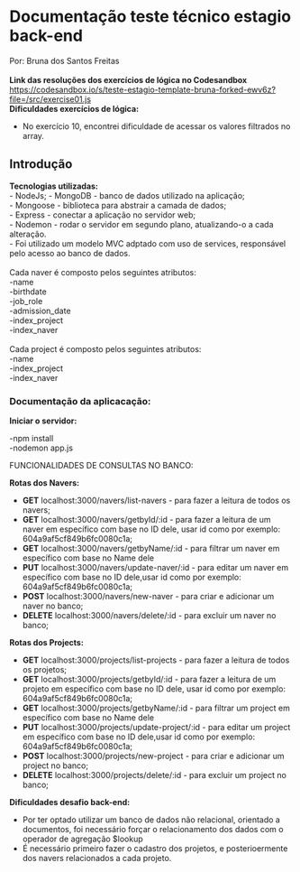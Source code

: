 
<h1>Documentação teste técnico estagio back-end </h1>

Por: Bruna dos Santos Freitas<br>
<br>
<strong>Link das resoluções dos exercícios de lógica no Codesandbox</strong><br>
<href>https://codesandbox.io/s/teste-estagio-template-bruna-forked-ewv6z?file=/src/exercise01.js</href><br>
<strong>Dificuldades exercícios de lógica:</strong><br>
- No exercício 10, encontrei dificuldade de acessar os valores filtrados no array.<br>

<h2>Introdução</strong></h2>
<strong>Tecnologias utilizadas: </strong><br>
- NodeJs;
- MongoDB - banco de dados utilizado na aplicação;<br>
- Mongoose - biblioteca para abstrair a camada de dados;<br>
- Express - conectar a aplicação no servidor web;<br>
- Nodemon - rodar o servidor em segundo plano, atualizando-o a cada alteração.<br>
- Foi utilizado um modelo MVC adptado com uso de services, responsável pelo acesso ao banco de dados.<br>
<br>
Cada naver é composto pelos seguintes atributos:<br>
-name <br>
-birthdate<br>
-job_role<br>
-admission_date<br>
-index_project<br>
-index_naver<br>
<br>
Cada project é composto pelos seguintes atributos:
<br>
-name <br>
-index_project<br>
-index_naver<br>
<h3>Documentação da aplicacação:</h3>

<strong> Iniciar o servidor: </strong>

-npm install <br>
-nodemon app.js

 FUNCIONALIDADES DE CONSULTAS NO BANCO:

<strong> Rotas dos Navers:</strong>

- <strong>GET</strong> localhost:3000/navers/list-navers - para fazer a leitura de todos os navers;
- <strong>GET</strong> localhost:3000/navers/getbyId/:id - para fazer a leitura de um naver em específico com base no ID dele, usar id como por exemplo: 604a9af5cf849b6fc0080c1a;
- <strong>GET</strong> localhost:3000/navers/getbyName/:id - para filtrar um naver em específico com base no Name dele
- <strong>PUT</strong> localhost:3000/navers/update-naver/:id - para editar um naver em específico com base no ID dele,usar id como por exemplo: 604a9af5cf849b6fc0080c1a;
- <strong>POST</strong> localhost:3000/navers/new-naver - para criar e adicionar um naver no banco;
- <strong>DELETE</strong> localhost:3000/navers/delete/:id - para excluir um naver no banco;

<strong> Rotas dos Projects: </strong>

- <strong>GET</strong> localhost:3000/projects/list-projects - para fazer a leitura de todos os projetos;
- <strong>GET</strong> localhost:3000/projects/getbyId/:id - para fazer a leitura de um projeto em específico com base no ID dele, usar id como por exemplo: 604a9af5cf849b6fc0080c1a;
- <strong>GET</strong> localhost:3000/projects/getbyName/:id - para filtrar um project em específico com base no Name dele
- <strong>PUT</strong> localhost:3000/projects/update-project/:id - para editar um project em específico com base no ID dele,usar id como por exemplo: 604a9af5cf849b6fc0080c1a;
- <strong>POST</strong> localhost:3000/projects/new-project - para criar e adicionar um project no banco;
- <strong>DELETE</strong> localhost:3000/projects/delete/:id - para excluir um project no banco;


<strong>Dificuldades desafio back-end:</strong><br>
- Por ter optado utilizar um banco de dados não relacional, orientado a documentos, foi necessário forçar o relacionamento dos dados com o operador de agregação $lookup
- É necessário primeiro fazer o cadastro dos projetos, e posterioermente dos navers relacionados a cada projeto.
